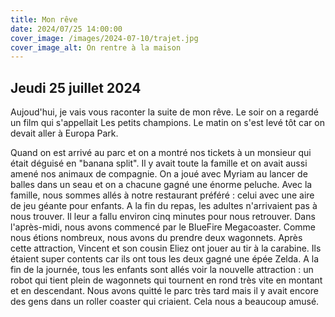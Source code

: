 ```yaml
---
title: Mon rêve
date: 2024/07/25 14:00:00
cover_image: /images/2024-07-10/trajet.jpg
cover_image_alt: On rentre à la maison
---
```

## Jeudi 25 juillet 2024 
Aujoud'hui, je vais vous raconter la suite de mon rêve.
Le soir on a regardé un film qui s'appellait Les petits champions.
Le matin on s'est levé tôt car on devait aller à Europa Park.

Quand on est arrivé au parc et on a montré nos tickets à un monsieur qui était déguisé en "banana split". Il y avait toute la famille et on avait aussi amené nos animaux de compagnie.
On a joué avec Myriam au lancer de balles dans un seau et on a chacune gagné une énorme peluche.
Avec la famille, nous sommes allés à notre restaurant préféré : celui avec une aire de jeu géante pour enfants. A la fin du repas, les adultes n'arrivaient pas à nous trouver. Il leur a fallu environ cinq minutes pour nous retrouver.
Dans l'après-midi, nous avons commencé par le BlueFire Megacoaster. Comme nous étions nombreux, nous avons du prendre deux wagonnets. Après cette attraction, Vincent et son cousin Eliez ont jouer au tir à la carabine. Ils étaient super contents car ils ont tous les deux gagné une épée Zelda.
A la fin de la journée, tous les enfants sont allés voir la nouvelle attraction : un robot qui tient plein de wagonnets qui tournent en rond très vite en montant et en descendant.
Nous avons quitté le parc très tard mais il y avait encore des gens dans un roller coaster qui criaient. Cela nous a beaucoup amusé.